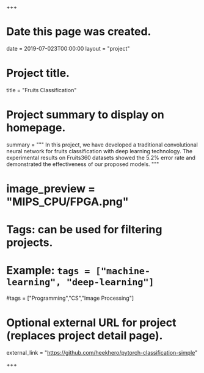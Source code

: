 +++
# Date this page was created.
date = 2019-07-023T00:00:00
layout = "project"

# Project title.
title = "Fruits Classification"

# Project summary to display on homepage.
summary = """
In this project, we have developed a traditional convolutional neural network for fruits classification with deep learning technology. The experimental results on Fruits360 datasets showed the 5.2% error rate and demonstrated the effectiveness of our proposed models.
 """
 
# image_preview = "MIPS_CPU/FPGA.png"

# Tags: can be used for filtering projects.
# Example: `tags = ["machine-learning", "deep-learning"]`
#tags = ["Programming","CS","Image Processing"]

# Optional external URL for project (replaces project detail page).
external_link = "https://github.com/heekhero/pytorch-classification-simple"

+++



